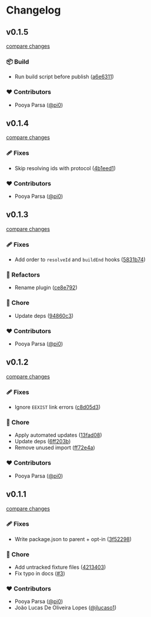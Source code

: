# Changelog

## v0.1.5

[compare changes](https://github.com/unjs/nf3/compare/v0.1.4...v0.1.5)

### 📦 Build

- Run build script before publish ([a6e6311](https://github.com/unjs/nf3/commit/a6e6311))

### ❤️ Contributors

- Pooya Parsa ([@pi0](https://github.com/pi0))

## v0.1.4

[compare changes](https://github.com/unjs/nf3/compare/v0.1.3...v0.1.4)

### 🩹 Fixes

- Skip resolving ids with protocol ([4b1eed1](https://github.com/unjs/nf3/commit/4b1eed1))

### ❤️ Contributors

- Pooya Parsa ([@pi0](https://github.com/pi0))

## v0.1.3

[compare changes](https://github.com/unjs/nf3/compare/v0.1.2...v0.1.3)

### 🩹 Fixes

- Add order to `resolveId` and `buildEnd` hooks ([5831b74](https://github.com/unjs/nf3/commit/5831b74))

### 💅 Refactors

- Rename plugin ([ce8e792](https://github.com/unjs/nf3/commit/ce8e792))

### 🏡 Chore

- Update deps ([94860c3](https://github.com/unjs/nf3/commit/94860c3))

### ❤️ Contributors

- Pooya Parsa ([@pi0](https://github.com/pi0))

## v0.1.2

[compare changes](https://github.com/unjs/nf3/compare/v0.1.1...v0.1.2)

### 🩹 Fixes

- Ignore `EEXIST` link errors ([c8d05d3](https://github.com/unjs/nf3/commit/c8d05d3))

### 🏡 Chore

- Apply automated updates ([13fad08](https://github.com/unjs/nf3/commit/13fad08))
- Update deps ([6ff203b](https://github.com/unjs/nf3/commit/6ff203b))
- Remove unused import ([ff72e4a](https://github.com/unjs/nf3/commit/ff72e4a))

### ❤️ Contributors

- Pooya Parsa ([@pi0](https://github.com/pi0))

## v0.1.1

[compare changes](https://github.com/unjs/nf3/compare/v0.1.0...v0.1.1)

### 🩹 Fixes

- Write package.json to parent + opt-in ([3f52298](https://github.com/unjs/nf3/commit/3f52298))

### 🏡 Chore

- Add untracked fixture files ([4213403](https://github.com/unjs/nf3/commit/4213403))
- Fix typo in docs ([#3](https://github.com/unjs/nf3/pull/3))

### ❤️ Contributors

- Pooya Parsa ([@pi0](https://github.com/pi0))
- João Lucas De Oliveira Lopes ([@jlucaso1](https://github.com/jlucaso1))
